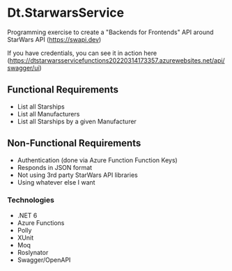 # Dt.StarwarsService

Programming exercise to create a "Backends for Frontends" API around StarWars API (https://swapi.dev)

If you have credentials, you can see it in action here (https://dtstarwarsservicefunctions20220314173357.azurewebsites.net/api/swagger/ui)

## Functional Requirements
* List all Starships
* List all Manufacturers
* List all Starships by a given Manufacturer

## Non-Functional Requirements
* Authentication (done via Azure Function Function Keys)
* Responds in JSON format
* Not using 3rd party StarWars API libraries
* Using whatever else I want

### Technologies
* .NET 6
* Azure Functions
* Polly
* XUnit
* Moq
* Roslynator
* Swagger/OpenAPI